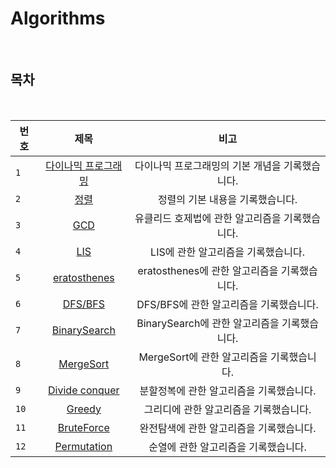 # Algorithms

<br>

## 목차

<br>

| 번호 | 제목 | 비고 |
|---|:---:|:---:|
| `1` | [다이나믹 프로그래밍](./DP.md) | 다이나믹 프로그래밍의 기본 개념을 기록했습니다.  |
| `2` | [정렬](./Sorting.md) | 정렬의 기본 내용을 기록했습니다. |
| `3` | [GCD](./GCD.md) | 유클리드 호제법에 관한 알고리즘을 기록했습니다. |
| `4` | [LIS](./LIS.md) | LIS에 관한 알고리즘을 기록했습니다. |
| `5` | [eratosthenes](./eratosthenes.md) | eratosthenes에 관한 알고리즘을 기록했습니다. |
| `6` | [DFS/BFS](./DFSBFS.md) | DFS/BFS에 관한 알고리즘을 기록했습니다. |
| `7` | [BinarySearch](./BinarySearch.md) | BinarySearch에 관한 알고리즘을 기록했습니다. |
| `8` | [MergeSort](./MergeSort.md) | MergeSort에 관한 알고리즘을 기록했습니다. |
| `9` | [Divide conquer](./Divide_conquer.md) | 분할정복에 관한 알고리즘을 기록했습니다. |
| `10` | [Greedy](./Greedy.md) | 그리디에 관한 알고리즘을 기록했습니다. |
| `11` | [BruteForce](./BruteForce.md) | 완전탐색에 관한 알고리즘을 기록했습니다. |
| `12` | [Permutation](./Permutation.md) | 순열에 관한 알고리즘을 기록했습니다. |